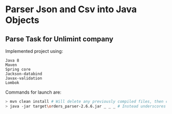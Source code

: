 # Parser Json and Csv into Java Objects 

## Parse Task for Unlimint company  

Implemented project using:  
```
Java 8
Maven
Spring core
Jackson-databind
Javax-validation
Lombok
```
Commands for launch are:  
```sh
> mvn clean install # Will delete any previously compiled files, then compile, test & repackage your Java project
> java -jar target\orders_parser-2.6.6.jar _ _ _ # Instead underscores insert names of files located in src/recources that must be parsed
```
